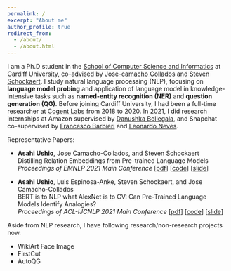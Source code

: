 ```yaml
---
permalink: /
excerpt: "About me"
author_profile: true
redirect_from: 
  - /about/
  - /about.html
---
```


I am a Ph.D student in the [School of Computer Science and Informatics](https://www.cardiff.ac.uk/computer-science) at Cardiff University,
co-advised by [Jose-camacho Collados](http://josecamachocollados.com/) and [Steven Schockaert](https://www.cardiff.ac.uk/people/view/133772-schockaert-steven).
I study natural language processing (NLP), focusing on **language model probing** and 
application of language model in knowledge-intensive tasks such as **named-entity recognition (NER)** and **question generation (QG)**.
Before joining Cardiff University, I had been a full-time researcher at [Cogent Labs](https://www.cogent.co.jp/en/) from 2018 to 2020. 
In 2021, I did research internships at Amazon supervised by [Danushka Bollegala](https://danushka.net/),
and Snapchat co-supervised by [Francesco Barbieri](https://research.snap.com/team/francesco-barbieri/) and 
[Leonardo Neves](https://research.snap.com/team/leonardo-neves/).

Representative Papers:

- <b>Asahi Ushio</b>, Jose Camacho-Collados, and Steven Schockaert <br>
Distilling Relation Embeddings from Pre-trained Language Models  <br>
 <em>Proceedings of EMNLP 2021 Main Conference</em>
[<a href="https://aclanthology.org/2021.emnlp-main.712.pdf">pdf</a>]
[<a href="https://github.com/asahi417/relbert">code</a>]
[<a href="https://www.slideshare.net/asahiushio1/202111-emnlp-distilling-relation-embeddings-from-pretrained-language-models">slide</a>]

- <b>Asahi Ushio</b>, Luis Espinosa-Anke, Steven Schockaert, and Jose Camacho-Collados <br>
BERT is to NLP what AlexNet is to CV: Can Pre-Trained Language Models Identify Analogies? <br>
 <em>Proceedings of ACL-IJCNLP 2021 Main Conference</em>
[<a href="https://aclanthology.org/2021.acl-long.280.pdf">pdf</a>]
[<a href="https://github.com/asahi417/analogy-language-model">code</a>]
[<a href="https://www.slideshare.net/asahiushio1/202105-acl-bert-is-to-nlp-what-alexnet-is-to-cv-can-pretrained-language-models-identify-analogies">slide</a>]

Aside from NLP research, I have following research/non-research projects now. 
- WikiArt Face Image
- FirstCut
- AutoQG
